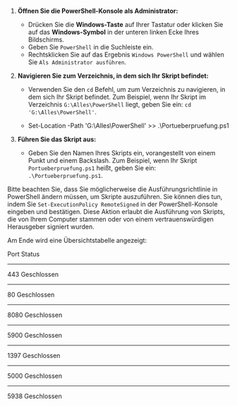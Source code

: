 

1. **Öffnen Sie die PowerShell-Konsole als Administrator:**
    - Drücken Sie die **Windows-Taste** auf Ihrer Tastatur oder klicken Sie auf das **Windows-Symbol** in der unteren linken Ecke Ihres Bildschirms.
    - Geben Sie `PowerShell` in die Suchleiste ein.
    - Rechtsklicken Sie auf das Ergebnis `Windows PowerShell` und wählen Sie `Als Administrator ausführen`.

2. **Navigieren Sie zum Verzeichnis, in dem sich Ihr Skript befindet:**
    - Verwenden Sie den `cd` Befehl, um zum Verzeichnis zu navigieren, in dem sich Ihr Skript befindet. Zum Beispiel, wenn Ihr Skript im Verzeichnis `G:\Alles\PowerShell` liegt, geben Sie ein: `cd 'G:\Alles\PowerShell'`.
  
    - Set-Location -Path 'G:\Alles\PowerShell' >> .\Portueberpruefung.ps1

3. **Führen Sie das Skript aus:**
    - Geben Sie den Namen Ihres Skripts ein, vorangestellt von einem Punkt und einem Backslash. Zum Beispiel, wenn Ihr Skript `Portueberpruefung.ps1` heißt, geben Sie ein: `.\Portueberpruefung.ps1`.

Bitte beachten Sie, dass Sie möglicherweise die Ausführungsrichtlinie in PowerShell ändern müssen, um Skripte auszuführen. Sie können dies tun, indem Sie `Set-ExecutionPolicy RemoteSigned` in der PowerShell-Konsole eingeben und bestätigen. Diese Aktion erlaubt die Ausführung von Skripts, die von Ihrem Computer stammen oder von einem vertrauenswürdigen Herausgeber signiert wurden.

Am Ende wird eine Übersichtstabelle angezeigt:

Port Status
---- ------------
 443 Geschlossen
---- ------------
  80 Geschlossen
---- ------------
8080 Geschlossen
---- ------------
5900 Geschlossen
---- ------------
1397 Geschlossen
---- ------------
5000 Geschlossen
---- ------------
5938 Geschlossen
